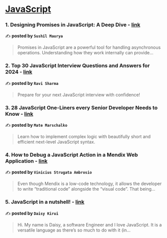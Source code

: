 
<h1><a href=https://medium.com/tag/javascript-development/recommended target="_blank" rel="noopener noreferrer">JavaScript</a></h1>
<h3>1. Designing Promises in JavaScript: A Deep Dive - <a href="https://medium.com/@sushilm2011/designing-promises-in-javascript-a-deep-dive-d7b1e82d8d47" target="_blank" rel="noopener noreferrer">link</a></h3>

✍️ **posted by `Sushil Maurya`**

<blockquote>Promises in JavaScript are a powerful tool for handling asynchronous operations. Understanding how they work internally can provide…</blockquote>

<h3>2. Top 30 JavaScript Interview Questions and Answers for 2024 - <a href="https://medium.com/@javascriptcentric/top-30-javascript-interview-questions-and-answers-for-2024-7f1e2d1d0638" target="_blank" rel="noopener noreferrer">link</a></h3>

✍️ **posted by `Ravi Sharma`**

<blockquote>Prepare for your next JavaScript interview with confidence!</blockquote>

<h3>3. 28 JavaScript One-Liners every Senior Developer Needs to Know - <a href="https://medium.com/@matemarschalko/28-javascript-one-liners-every-senior-developer-needs-to-know-e74bdedc3b3b" target="_blank" rel="noopener noreferrer">link</a></h3>

✍️ **posted by `Mate Marschalko`**

<blockquote>Learn how to implement complex logic with beautifully short and efficient next-level JavaScript syntax.</blockquote>

<h3>4. How to Debug a JavaScript Action in a Mendix Web Application - <a href="https://medium.com/@vstram/how-to-debug-a-javascript-action-in-a-mendix-web-application-f4218915cd67" target="_blank" rel="noopener noreferrer">link</a></h3>

✍️ **posted by `Vinicius Strugata Ambrosio`**

<blockquote>Even though Mendix is a low-code technology, it allows the developer to write “traditional code” alongside the “visual code”. That being…</blockquote>

<h3>5. JavaScript in a nutshell! - <a href="https://medium.com/@daisykirui/javascript-in-a-nutshell-669dab5b6e78" target="_blank" rel="noopener noreferrer">link</a></h3>

✍️ **posted by `Daisy Kirui`**

<blockquote>Hi. My name is Daisy, a software Engineer and I love JavaScript. It is a versatile language as there’s so much to do with it (in…</blockquote>

